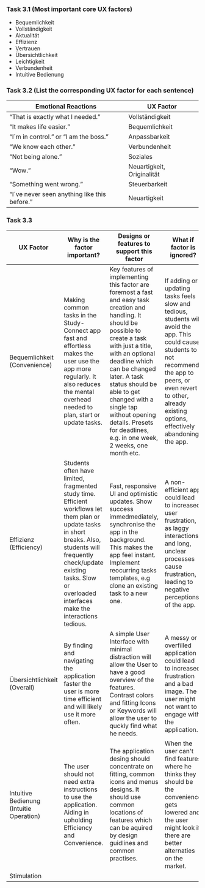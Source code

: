 ### Task 3.1 (Most important core UX factors)

- Bequemlichkeit
- Vollständigkeit
- Aktualität
- Effizienz
- Vertrauen
- Übersichtlichkeit
- Leichtigkeit
- Verbundenheit
- Intuitive Bedienung


### Task 3.2 (List the corresponding UX factor for each sentence)

| Emotional Reactions | UX Factor |
|---------------------|-----------|
|“That is exactly what I needed.”|Vollständigkeit|
|“It makes life easier.” |Bequemlichkeit|
|“I´m in control.” or “I am the boss.”|Anpassbarkeit|
|“We know each other.”|Verbundenheit|
|“Not being alone.”|Soziales|
|“Wow.”|Neuartigkeit, Originalität|
|“Something went wrong.”|Steuerbarkeit|
|“I´ve never seen anything like this before.”|Neuartigkeit|

### Task 3.3

| UX Factor | Why is the factor important? | Designs or features to support this factor | What if factor is ignored? |
|----------|---|---|---|
| Bequemlichkeit (Convenience) | Making common tasks in the Study-Connect app fast and effortless makes the user use the app more regularly. It also reduces the mental overhead needed to plan, start or update tasks. | Key features of implementing this factor are foremost a fast and easy task creation and handling. It should be possible to create a task with just a title, with an optional deadline which can be changed later. A task status should be able to get changed with a single tap without opening details. Presets for deadlines, e.g. in one week, 2 weeks, one month etc. | If adding or updating tasks feels slow and tedious, students will avoid the app. This could cause students to not recommend the app to peers, or even revert to other, already existing options, effectively abandoning the app. |
| Effizienz (Efficiency) | Students often have limited, fragmented study time. Efficient workflows let them plan or update tasks in short breaks. Also, students will frequently check/update existing tasks. Slow or overloaded interfaces make the interactions tedious. | Fast, responsive UI and optimistic updates. Show success immedmediately, synchronise the app in the background. This makes the app feel instant. Implement reocurring tasks templates, e.g clone an existing task to a new one. | A non-efficient app could lead to increased user frustration, as laggy interactions and long, unclear processes cause frustration, leading to negative perceptions of the app. |
| Übersichtlichkeit (Overall) | By finding and navigating the application  faster the user is more time efficient and will likely use it more often. | A simple User Interface with minimal distraction will allow the User to have a good overview of the features. Contrast colors and fitting Icons or Keywords will allow the user to quckly find what he needs. | A messy or overfilled application could lead to increased frustration and a bad image. The user might not want to engage with the application. |
| Intuitive Bedienung (Intuitie Operation) | The user should not need extra instructions to use the application. Aiding in upholding Efficiency and Convenience. | The application desing should concentrate on fitting, common icons and menus designs. It should use common locations of features which can be aquired by design guidlines and common practises. | When the user can't find features where he thinks they should be the convenience gets lowered and the user might look if there are better alternaties on the market. |
| Stimulation | | | |